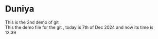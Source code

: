 # Duniya
This is the 2nd demo of git
<br>
This the demo file for the git , today is 7th of Dec 2024 and now its time is 12:39
